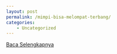 ```yaml
---
layout: post
permalink: /mimpi-bisa-melompat-terbang/
categories:
    - Uncategorized
---
```


[Baca Selengkapnya](/02)